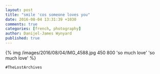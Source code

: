 ```yaml
---
layout: post
title: "smile 'cos someone loves you"
date: 2016-08-04 13:31:39 +1030
comments: true
categories: [french, photography]
author: Danijel-James Wynyard
published: true
---
```

{% img /images/2016/08/04/IMG_4588.jpg 450 800 'so much love' 'so much love' %}

`#TheLostArchives`